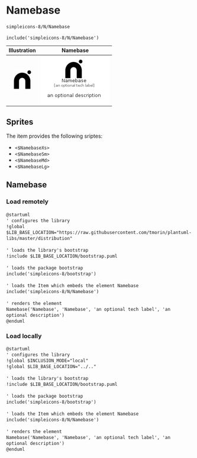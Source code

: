 # Namebase


```text
simpleicons-8/N/Namebase
```

```text
include('simpleicons-8/N/Namebase')
```



| Illustration | Namebase |
| :---: | :---: |
| ![illustration for Illustration](../../simpleicons-8/N/Namebase.png) | ![illustration for Namebase](../../simpleicons-8/N/Namebase.Local.png) |



## Sprites
The item provides the following sriptes:

- `<$NamebaseXs>`
- `<$NamebaseSm>`
- `<$NamebaseMd>`
- `<$NamebaseLg>`





## Namebase

### Load remotely
```plantuml
@startuml
' configures the library
!global $LIB_BASE_LOCATION="https://raw.githubusercontent.com/tmorin/plantuml-libs/master/distribution"

' loads the library's bootstrap
!include $LIB_BASE_LOCATION/bootstrap.puml

' loads the package bootstrap
include('simpleicons-8/bootstrap')

' loads the Item which embeds the element Namebase
include('simpleicons-8/N/Namebase')

' renders the element
Namebase('Namebase', 'Namebase', 'an optional tech label', 'an optional description')
@enduml
```

### Load locally
```plantuml
@startuml
' configures the library
!global $INCLUSION_MODE="local"
!global $LIB_BASE_LOCATION="../.."

' loads the library's bootstrap
!include $LIB_BASE_LOCATION/bootstrap.puml

' loads the package bootstrap
include('simpleicons-8/bootstrap')

' loads the Item which embeds the element Namebase
include('simpleicons-8/N/Namebase')

' renders the element
Namebase('Namebase', 'Namebase', 'an optional tech label', 'an optional description')
@enduml
```

